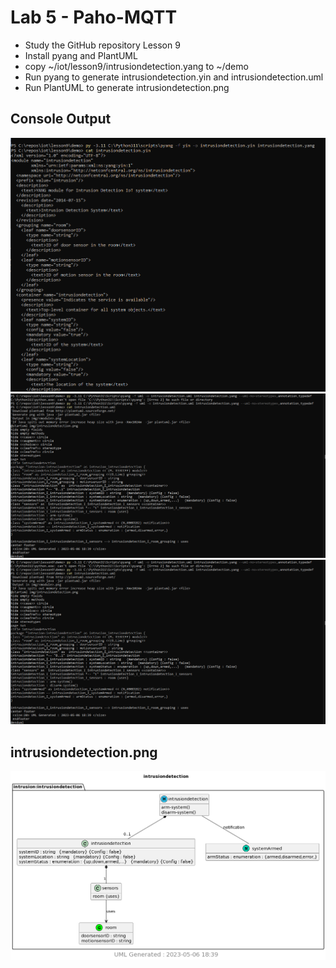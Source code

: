 # Lab 5 - Paho-MQTT
- Study the GitHub repository Lesson 9
- Install pyang and PlantUML
- copy ~/iot/lesson9/intrusiondetection.yang to ~/demo
- Run pyang to generate intrusiondetection.yin and intrusiondetection.uml
- Run PlantUML to generate intrusiondetection.png





## Console Output

![](https://github.com/tnuevaes/CPE322_S23/blob/08b320a1b5b18431170934a05c90072cab5bbf38/lab%209/Terminal1.png)
![](https://github.com/tnuevaes/CPE322_S23/blob/08b320a1b5b18431170934a05c90072cab5bbf38/lab%209/Terminal2.png)
![](https://github.com/tnuevaes/CPE322_S23/blob/08b320a1b5b18431170934a05c90072cab5bbf38/lab%209/Terminal2.png)

## intrusiondetection.png

![](https://github.com/tnuevaes/CPE322_S23/blob/08b320a1b5b18431170934a05c90072cab5bbf38/lab%209/intrusiondetection.png)

